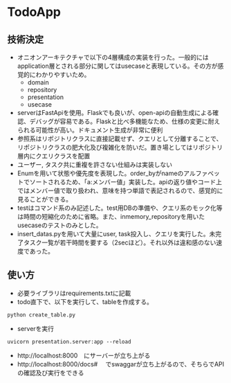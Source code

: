 # TodoApp


## 技術決定
- オニオンアーキテクチャで以下の4層構成の実装を行った。一般的にはapplication層とされる部分に関してはusecaseと表現している。その方が感覚的にわかりやすいため。
    - domain
    - repository
    - presentation
    - usecase
- serverはFastApiを使用。Flaskでも良いが、open-apiの自動生成による確認、デバッグが容易である。Flaskと比べ多機能なため、仕様の変更に耐えられる可能性が高い。ドキュメント生成が非常に便利
- 参照系はリポジトリクラスに直接記載せず、クエリとして分離することで、リポジトリクラスの肥大化及び複雑化を防いだ。置き場としてはリポジトリ層内にクエリクラスを配置
- ユーザー, タスク共に重複を許さない仕組みは実装しない
- Enumを用いて状態や優先度を表現した。order_byがnameのアルファベットでソートされるため、「a:メンバー値」実装した。apiの返り値やコード上ではメンバー値で取り扱われ、意味を持つ単語で表記されるので、感覚的に見ることができる。
- testはコマンド系のみ記述した。test用DBの準備や、クエリ系のモック化等は時間の短縮化のために省略。また、inmemory_repositoryを用いたusecaseのテストのみとした。
- insert_datas.pyを用いて大量にuser, task投入し、クエリを実行した。未完了タスク一覧が若干時間を要する（2secほど）。それ以外は違和感のない速度であった。



## 使い方
- 必要ライブラリはrequirements.txtに記載
- todo直下で、以下を実行して、tableを作成する。
```
python create_table.py
```
- serverを実行
```
uvicorn presentation.server:app --reload
```
- http://localhost:8000　にサーバーが立ち上がる
- http://localhost:8000/docs# 　でswaggarが立ち上がるので、そちらでAPIの確認及び実行をできる
